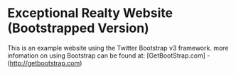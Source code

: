 # Exceptional Realty Website (Bootstrapped Version)

This is an example website using the Twitter Bootstrap v3 framework.
more infomation on using Bootstrap can be found at:
[GetBootStrap.com] - (http://getbootstrap.com)